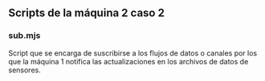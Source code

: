 ## Scripts de la máquina 2 caso 2

### sub.mjs
Script que se encarga de suscribirse a los flujos de datos
o canales por los que la máquina 1 notifica las actualizaciones
en los archivos de datos de sensores.

